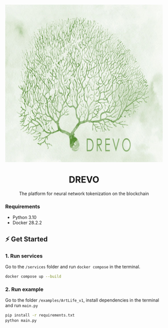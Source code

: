 <div align="center">
    <img src="https://raw.githubusercontent.com/Aiyyskhan/drevo_service_1/main/assets/drevo_logo.jpg" align="middle" width="1000"/>
    <h1>DREVO</h1>
</div>

<p align="center">
    The platform for neural network tokenization on the blockchain
</p>

### Requirements

- Python 3.10
- Docker 28.2.2

## ⚡ Get Started

### 1. Run services

Go to the `/services` folder and run `docker compose` in the terminal.

```bash
docker compose up --build
```

### 2. Run example

Go to the folder `/examples/ArtLife_v1`, install dependencies in the terminal and run `main.py`

```bash
pip install -r requirements.txt
python main.py
```
